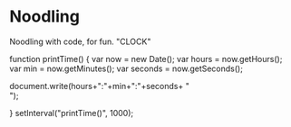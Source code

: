 # Noodling
Noodling with code, for fun.
         "CLOCK"



function printTime() {
  var now = new Date();
  var hours = now.getHours();
  var min = now.getMinutes();
  var seconds = now.getSeconds();
  
  document.write(hours+":"+min+":"+seconds+ " <br/> ");
  
}
setInterval("printTime()", 1000);





